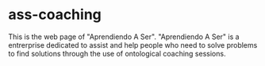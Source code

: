 # ass-coaching
This is the web page of "Aprendiendo A Ser". "Aprendiendo A Ser" is a entrerprise dedicated to assist and help people who need to solve problems to find solutions through the use of ontological coaching sessions.
